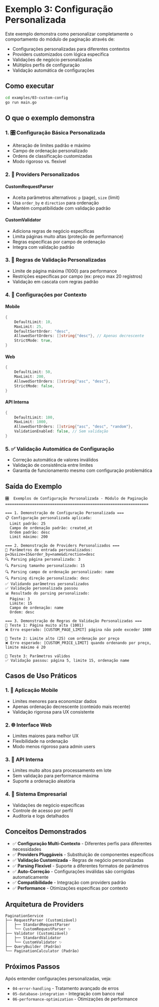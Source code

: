 # Exemplo 3: Configuração Personalizada

Este exemplo demonstra como personalizar completamente o comportamento do módulo de paginação através de:

- Configurações personalizadas para diferentes contextos
- Providers customizados com lógica específica
- Validações de negócio personalizadas
- Múltiplos perfis de configuração
- Validação automática de configurações

## Como executar

```bash
cd examples/03-custom-config
go run main.go
```

## O que o exemplo demonstra

### 1. 🎛️ Configuração Básica Personalizada
- Alteração de limites padrão e máximo
- Campo de ordenação personalizado
- Ordens de classificação customizadas
- Modo rigoroso vs. flexível

### 2. 🔧 Providers Personalizados

#### CustomRequestParser
- Aceita parâmetros alternativos: `p` (page), `size` (limit)
- Usa `order_by` e `direction` para ordenação
- Mantém compatibilidade com validação padrão

#### CustomValidator  
- Adiciona regras de negócio específicas
- Limita páginas muito altas (proteção de performance)
- Regras específicas por campo de ordenação
- Integra com validação padrão

### 3. 🧪 Regras de Validação Personalizadas
- Limite de página máxima (1000) para performance
- Restrições específicas por campo (ex: preço max 20 registros)
- Validação em cascata com regras padrão

### 4. 📱 Configurações por Contexto

#### Mobile
```go
{
    DefaultLimit: 10,
    MaxLimit: 25,
    DefaultSortOrder: "desc",
    AllowedSortOrders: []string{"desc"}, // Apenas decrescente
    StrictMode: true,
}
```

#### Web
```go
{
    DefaultLimit: 50,
    MaxLimit: 200,
    AllowedSortOrders: []string{"asc", "desc"},
    StrictMode: false,
}
```

#### API Interna
```go
{
    DefaultLimit: 100,
    MaxLimit: 1000,
    AllowedSortOrders: []string{"asc", "desc", "random"},
    ValidationEnabled: false, // Sem validação
}
```

### 5. ✅ Validação Automática de Configuração
- Correção automática de valores inválidos
- Validação de consistência entre limites
- Garantia de funcionamento mesmo com configuração problemática

## Saída do Exemplo

```
🎛️  Exemplos de Configuração Personalizada - Módulo de Paginação
================================================================

=== 1. Demonstração de Configuração Personalizada ===
📋 Configuração personalizada aplicada:
  Limit padrão: 25
  Campo de ordenação padrão: created_at
  Ordem padrão: desc
  Limit máximo: 200

=== 2. Demonstração de Providers Personalizados ===
🔧 Parâmetros de entrada personalizados: p=3&size=15&order_by=name&direction=desc
🔍 Parsing página personalizada: 3
🔍 Parsing tamanho personalizado: 15
🔍 Parsing campo de ordenação personalizado: name
🔍 Parsing direção personalizada: desc
✅ Validando parâmetros personalizados
✅ Validação personalizada passou
📊 Resultado do parsing personalizado:
  Página: 3
  Limite: 15
  Campo de ordenação: name
  Ordem: desc

=== 3. Demonstração de Regras de Validação Personalizadas ===
🧪 Teste 1: Página muito alta (1001)
❌ Erro esperado: [CUSTOM_PAGE_LIMIT] página não pode exceder 1000

🧪 Teste 2: Limite alto (25) com ordenação por preço
❌ Erro esperado: [CUSTOM_PRICE_LIMIT] quando ordenando por preço, limite máximo é 20

🧪 Teste 3: Parâmetros válidos
✅ Validação passou: página 5, limite 15, ordenação name
```

## Casos de Uso Práticos

### 1. 📱 Aplicação Mobile
- Limites menores para economizar dados
- Apenas ordenação decrescente (conteúdo mais recente)
- Validação rigorosa para UX consistente

### 2. 🌐 Interface Web
- Limites maiores para melhor UX
- Flexibilidade na ordenação
- Modo menos rigoroso para admin users

### 3. 🔌 API Interna
- Limites muito altos para processamento em lote
- Sem validação para performance máxima
- Suporte a ordenação aleatória

### 4. 🏢 Sistema Empresarial
- Validações de negócio específicas
- Controle de acesso por perfil
- Auditoria e logs detalhados

## Conceitos Demonstrados

- ✅ **Configuração Multi-Contexto** - Diferentes perfis para diferentes necessidades
- ✅ **Providers Pluggáveis** - Substituição de componentes específicos
- ✅ **Validação Customizada** - Regras de negócio personalizadas
- ✅ **Parsing Flexível** - Suporte a diferentes formatos de parâmetros
- ✅ **Auto-Correção** - Configurações inválidas são corrigidas automaticamente
- ✅ **Compatibilidade** - Integração com providers padrão
- ✅ **Performance** - Otimizações específicas por contexto

## Arquitetura de Providers

```
PaginationService
├── RequestParser (Customizável)
│   ├── StandardRequestParser
│   └── CustomRequestParser ✨
├── Validator (Customizável)  
│   ├── StandardValidator
│   └── CustomValidator ✨
├── QueryBuilder (Padrão)
└── PaginationCalculator (Padrão)
```

## Próximos Passos

Após entender configurações personalizadas, veja:
- `04-error-handling` - Tratamento avançado de erros
- `05-database-integration` - Integração com banco real
- `06-performance-optimization` - Otimizações de performance
